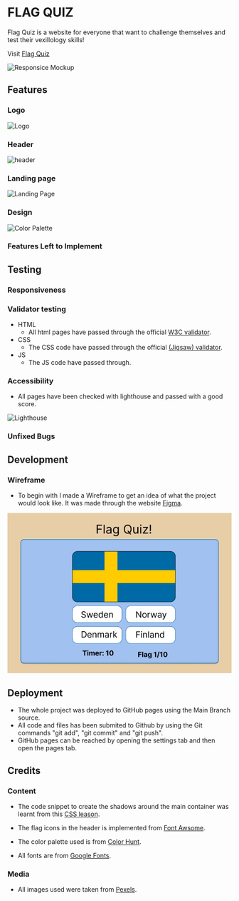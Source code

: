 # FLAG QUIZ

Flag Quiz is a website for everyone that want to challenge themselves and test their vexillology skills!

Visit [Flag Quiz](https://tossan99.github.io/flag-quiz2/)

![Responsice Mockup](assets/images/)

## Features

### Logo

![Logo](assets/images/)

### Header

![header](assets/images/)

### Landing page

![Landing Page](assets/images/)

### Design

![Color Palette](assets/images/)

### Features Left to Implement

## Testing

### Responsiveness

### Validator testing

- HTML
  - All html pages have passed through the official [W3C validator](https://validator.w3.org/).
- CSS
  - The CSS code have passed through the official [(Jigsaw) validator](https://jigsaw.w3.org/css-validator/).
- JS
  - The JS code have passed through[]().

### Accessibility

- All pages have been checked with lighthouse and passed with a good score.

![Lighthouse](assets/images/)

### Unfixed Bugs

## Development

### Wireframe

- To begin with I made a Wireframe to get an idea of what the project would look like. It was made through the website [Figma](https://www.figma.com).

![Wireframe](assets/images/wireframe.jpg)

## Deployment

- The whole project was deployed to GitHub pages using the Main Branch source.
- All code and files has been submited to Github by using the Git commands "git add", "git commit" and "git push".
- GitHub pages can be reached by opening the settings tab and then open the pages tab.

## Credits

### Content

- The code snippet to create the shadows around the main container was learnt from this [CSS leason](https://www.w3schools.com/css/css3_shadows.asp).

- The flag icons in the header is implemented from [Font Awsome](https://fontawesome.com/).

- The color palette used is from [Color Hunt](https://colorhunt.co/palette/e7cea60a6ebd5a96e3a1c2f1).

- All fonts are from [Google Fonts](https://fonts.google.com/).

### Media

- All images used were taken from [Pexels](https://www.pexels.com/).
